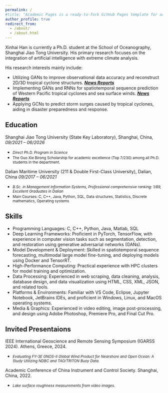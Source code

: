 ```yaml
---
permalink: /
#title: "Academic Pages is a ready-to-fork GitHub Pages template for academic personal websites"
author_profile: true
redirect_from: 
  - /about/
  - /about.html
---
```


Xinhai Han is currently a Ph.D. student at the School of Oceanography, Shanghai Jiao Tong University. His primary research focuses on the integration of artificial intelligence with extreme climate analysis.

His research interests mainly include:
- Utilizing GANs to improve observational data accuracy and reconstruct 2D/3D tropical cyclone structures.  [***News Reports***](https://soed.sio.org.cn/index_kydt/4722.html)
- Implementing GANs and RNNs for spatiotemporal sequence prediction of Western Pacific tropical cyclones and sea surface winds. [***News Reports*** ](https://www.sml-zhuhai.cn/info/2829.html)
- Applying GCNs to predict storm surges caused by tropical cyclones, aiding in disaster preparedness and response.

## Education

Shanghai Jiao Tong University (State Key Laboratory), Shanghai, China, *09/2021 – 06/2026*
- <small>*Direct Ph.D. Program in Science*</small>
- <small>The Guo Xie Birong Scholarship for academic excellence (Top 7/230) among all Ph.D. students in the department.</small>

Dalian Maritime University (211 & Double First-Class University), Dalian, China *09/2017 – 06/2021*
- <small>*B.Sc. in Management Information Systems, Professional comprehensive ranking: 1/89, Excellent Graduates in Dalian*</small>
- <small>Main Courses: C, C++, Java, Python, SQL, Data structures, Statistics, Discrete mathematics, Operating systems</small>

## Skills
- Programming Languages: C, C++, Python, Java, Matlab, SQL
- Deep Learning Frameworks: Proficient in PyTorch, TensorFlow, with experience in computer vision tasks such as segmentation, detection, and restoration using generative adversarial networks (GANs).
- Model Development & Deployment: Skilled in spatiotemporal sequence forecasting, multimodal large model fine-tuning, and deploying models using Docker and TensorRT.
- High-Performance Computing: Practical experience with HPC clusters for model training and optimization.
- Data Processing: Experienced in web scraping, data cleaning, analysis, database design, and data visualization using HTML, CSS, XML, JSON, and related tools.
- Platforms & Environments: Familiar with VS Code, Eclipse, Jupyter Notebook, JetBrains IDEs, and proficient in Windows, Linux, and MacOS operating systems.
- Media & Graphics: Experienced in video editing, image post-processing, and design using Adobe Photoshop, Premiere Pro, and Final Cut Pro.

## Invited Presentaions

IEEE International Geoscience and Remote Sensing Symposium (IGARSS 2024). Athens, Greece, 2024.

- <small>*Evaluating FY-3E GNOS-II Global Wind Product for Nearshore and Open Ocean: A Study Utilizing NDBC and TAO/TRITON Buoy Data.*</small>

Academic Conference of China Instrument and Control Society. Shanghai, China, 2022.

- <small>*Lake surface roughness measurements from video images.*</small>
